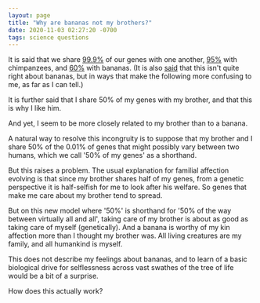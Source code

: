 ```yaml
---
layout: page
title: "Why are bananas not my brothers?"
date: 2020-11-03 02:27:20 -0700
tags: science questions
---
```

It is said that we share [99.9%](https://www.scientificamerican.com/article/what-does-the-fact-that-w/) of our genes with one another, [95%](https://www.scientificamerican.com/article/what-does-the-fact-that-w/) with chimpanzees, and [60%](https://www.breakthroughs.com/foundations-science/how-genetically-related-are-we-bananas) with bananas. (It is also [said](https://science.howstuffworks.com/life/genetic/people-bananas-share-dna.htm) that this isn't quite right about bananas, but in ways that make the following more confusing to me, as far as I can tell.)

It is further said that I share 50% of my genes with my brother, and that this is why I like him.

And yet, I seem to be more closely related to my brother than to a banana.

A natural way to resolve this incongruity is to suppose that my brother and I share 50% of the 0.01% of genes that might possibly vary between two humans, which we call '50% of my genes' as a shorthand.

But this raises a problem. The usual explanation for familial affection evolving is that since my brother shares half of my genes, from a genetic perspective it is half-selfish for me to look after his welfare. So genes that make me care about my brother tend to spread.

But on this new model where '50%' is shorthand for '50% of the way between virtually all and all', taking care of my brother is about as good as taking care of myself (genetically). And a banana is worthy of my kin affection more than I thought my brother was. All living creatures are my family, and all humankind is myself.

This does not describe my feelings about bananas, and to learn of a basic biological drive for selflessness across vast swathes of the tree of life would be a bit of a surprise.

How does this actually work?
